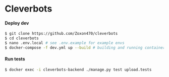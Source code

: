 # Cleverbots

#### Deploy dev

```sh
$ git clone https://github.com/Zoxon470/cleverbots
$ cd cleverbots
$ nano .env.local # see .env.example for example envs
$ docker-compose -f dev.yml up --build # building and running containers
```

#### Run tests

```sh
$ docker exec -i cleverbots-backend ./manage.py test upload.tests
```